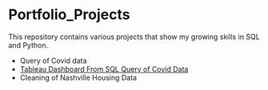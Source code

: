 # Portfolio_Projects
This repository contains various projects that show my growing skills in SQL and Python.

- Query of Covid data
- [Tableau Dashboard From SQL Query of Covid Data](https://public.tableau.com/app/profile/amy5562/viz/CovidDeathsPortfolioProject/Dashboard1)
- Cleaning of Nashville Housing Data
